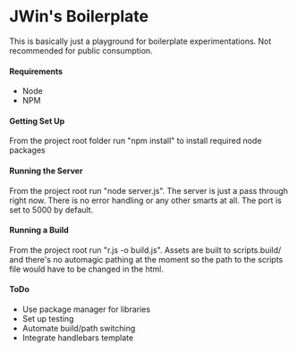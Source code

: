 JWin's Boilerplate
===================

This is basically just a playground for boilerplate experimentations. Not recommended for public consumption.

#### Requirements

* Node
* NPM

#### Getting Set Up

From the project root folder run "npm install" to install required node packages

#### Running the Server

From the project root run "node server.js". The server is just a pass through right now. There is no error handling or any other smarts at all. The port is set to 5000 by default.

#### Running a Build

From the project root run "r.js -o build.js". Assets are built to scripts.build/ and there's no automagic pathing at the moment so the path to the scripts file would have to be changed in the html.

#### ToDo

* Use package manager for libraries
* Set up testing
* Automate build/path switching
* Integrate handlebars template